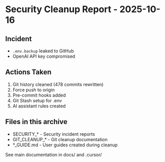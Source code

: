 # Security Cleanup Report - 2025-10-16

## Incident
- `.env.backup` leaked to GitHub
- OpenAI API key compromised

## Actions Taken
1. Git history cleaned (478 commits rewritten)
2. Force push to origin
3. Pre-commit hooks added
4. Git Stash setup for .env
5. AI assistant rules created

## Files in this archive
- SECURITY_* - Security incident reports
- GIT_CLEANUP_* - Git cleanup documentation  
- *_GUIDE.md - User guides created during cleanup

See main documentation in docs/ and .cursor/
